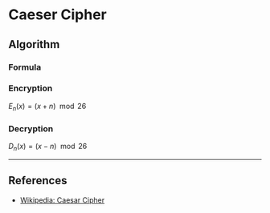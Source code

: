 # Caeser Cipher

## Algorithm

### Formula

### Encryption

$E_n (x) = (x + n) \mod 26$

### Decryption

$D_n (x) = (x - n) \mod 26$

---
## References

- [Wikipedia: Caesar Cipher](https://en.wikipedia.org/wiki/Caesar_cipher)